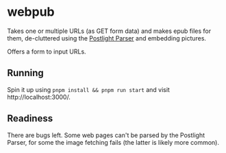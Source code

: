 # webpub

Takes one or multiple URLs (as GET form data) and makes epub files for them, de-cluttered using the [Postlight Parser](https://github.com/postlight/parser) and embedding pictures. 

Offers a form to input URLs. 

## Running

Spin it up using `pnpm install && pnpm run start` and visit http://localhost:3000/. 

## Readiness

There are bugs left. Some web pages can't be parsed by the Postlight Parser, for some the image fetching fails (the latter is likely more common). 
